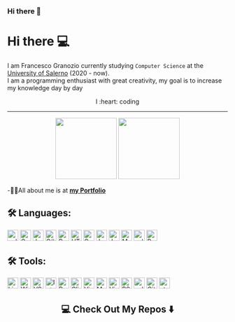 ### Hi there 👋

# Hi there :computer:

I am Francesco Granozio currently studying `Computer Science` at the <a href="https://www.unisa.it/" target="_blank">University of Salerno</a> (2020 - now). <br>
I am a programming enthusiast with great creativity, my goal is to increase my knowledge day by day

<p align="center">I :heart: coding</p>

<hr/>

<div align="center">
  <img src="https://github-readme-stats.vercel.app/api?username=Francesco-Granozio&count_private=true&show_icons=true&theme=dark&layout=compact" style="height: 140px;"/> 
  <img src="https://github-readme-stats.vercel.app/api/top-langs/?username=Francesco-Granozio&langs_count=10&count_private=true&show_icons=true&theme=dark&layout=compact&include_all_commits=true" style="height: 140px;"/>
</div>

-🙋‍♂️All about me is at <b><a href="https://francescogranozio.altervista.org/" target="_blank">my Portfolio</a></b>

## 🛠️ Languages:

<p>
    <img alt="cplusplus" src="https://img.shields.io/badge/C++-262c3a?style=for-the-badge&logo=cplusplus&logoColor=659bd3" height="25px" />
  <img alt="C" src="https://img.shields.io/badge/C-14354C?style=for-the-badge&logo=c&logoColor=white" height="25px"/>
  <img alt="Java" src="https://img.shields.io/badge/-java-000000?style=for-the-badge&logo=java" height="25px"/>
  <img alt="C#" src="https://img.shields.io/badge/-csharp-C033FE?style=for-the-badge&logo=csharp" height="25px"/>
  <img alt="Python" src="https://img.shields.io/badge/Python-14354C?style=for-the-badge&logo=python&logoColor=white" height="25px"/>

  <img alt="HTML5" src="https://img.shields.io/badge/HTML5-E34F26?style=for-the-badge&logo=html5&logoColor=white" height="25px"/>
  <img alt="Css3" src="https://img.shields.io/badge/CSS3-1572B6?style=for-the-badge&logo=css3&logoColor=white" height="25px"/>
  <img alt="Javascript" src="https://img.shields.io/badge/JavaScript-323330?style=for-the-badge&logo=javascript&logoColor=F7DF1E"  height="25px"/>
  <img alt="Jquery" src="https://img.shields.io/badge/jquery-%230769AD.svg?style=for-the-badge&logo=jquery&logoColor=white" height="25px"/>
  <img alt="MySQL" src="https://img.shields.io/badge/-MySQL-black?style=flat-square&logo=mysql" height="25px"/>
  <img alt="sqlite" src="https://img.shields.io/badge/sqlite-46a1d9?style=for-the-badge&logo=sqlite&logoColor=f7f7f7" height="25px"/>

<img alt="R" src="https://img.shields.io/badge/R-f7f7f7?style=for-the-badge&logo=R&logoColor=659bd3" height="25px"/>

</p>

## 🛠️ Tools:

<p>
  <img alt="Linux" src="https://img.shields.io/badge/-Linux-FCC624?logo=Linux&style=for-the-badge&logoColor=black" height="25px"/>
  <img alt="Windows" src="https://img.shields.io/badge/-Windows-white?logo=Windows&style=for-the-badge&logoColor=00A4EF" height="25px"/>
  <img alt="VS Code" src="https://img.shields.io/badge/-VS%20Code-007ACC?style=for-the-badge&logo=visual-studio-code" height="25px"/>
  <img alt="IntellJ" src="https://img.shields.io/badge/-IntelliJ%20IDEA-black?style=for-the-badge&logo=jetbrains" height="25px"/>
<img alt="Pycharm" src="https://img.shields.io/badge/-PYCHARM-33e4ff?style=for-the-badge&logo=PYCHARM&logoColor=9dfc03" height="25px"/>
  <img alt="Clion" src="https://img.shields.io/badge/CLION-f7f7f7?style=for-the-badge&logo=clion&logoColor=02140e" height="25px" />
  <img alt="Virtual Box" src="https://img.shields.io/badge/Virtual%20Box-blue?style=for-the-badge&logo=virtualbox" height="25px" />
    <img alt="MySQLWorkbench" src="https://img.shields.io/badge/MySQLWorkBench-white?style=for-the-badge&logo=mysql&logoColor=white%22" height="25px" />
    <img alt="VisualStudio" src="https://img.shields.io/badge/Visual%20Studio-222222?style=for-the-badge&logo=visualstudio&logoColor=6c4ea1" height="25px" />
    <img alt="RStudio" src="https://img.shields.io/badge/R%20Studio-f7f7f7?style=for-the-badge&logo=Rstudio&logoColor=75aadb" height="25px"/>
    <img alt="eclipse" src="https://img.shields.io/badge/eclipse-f7941e?style=for-the-badge&logo=eclipseide&logoColor=2c2255
" height="25px"/>
<img alt="Git" src="https://img.shields.io/badge/-Git-F05032?logo=Git?style=for-the-badge&logoColor=white" height="25px"/>
<img alt="atom" src="https://img.shields.io/badge/-atom-66595C?logo=Atom&style=for-the-badge&logoColor=white" height="25px"/>

</p>

<h2  align="center">💻 Check Out My Repos ⬇️ </h2>

